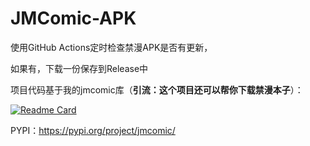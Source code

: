 # JMComic-APK

使用GitHub Actions定时检查禁漫APK是否有更新，

如果有，下载一份保存到Release中

项目代码基于我的jmcomic库（**引流：这个项目还可以帮你下载禁漫本子**）：

[![Readme Card](https://github-readme-stats.vercel.app/api/pin/?username=hect0x7&repo=JMComic-Crawler-Python)](https://github.com/hect0x7/JMComic-Crawler-Python)

PYPI：https://pypi.org/project/jmcomic/

